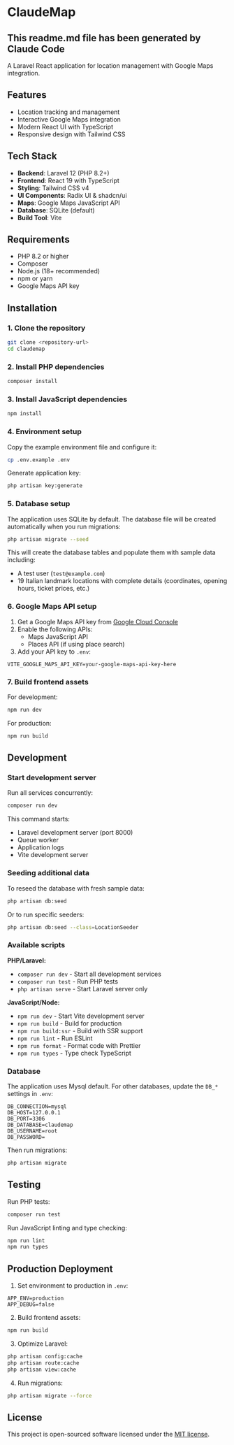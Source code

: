 # ClaudeMap
## This readme.md file has been generated by Claude Code
A Laravel React application for location management with Google Maps integration.

## Features

- Location tracking and management
- Interactive Google Maps integration
- Modern React UI with TypeScript
- Responsive design with Tailwind CSS


## Tech Stack

- **Backend**: Laravel 12 (PHP 8.2+)
- **Frontend**: React 19 with TypeScript
- **Styling**: Tailwind CSS v4
- **UI Components**: Radix UI & shadcn/ui
- **Maps**: Google Maps JavaScript API
- **Database**: SQLite (default)
- **Build Tool**: Vite

## Requirements

- PHP 8.2 or higher
- Composer
- Node.js (18+ recommended)
- npm or yarn
- Google Maps API key

## Installation

### 1. Clone the repository

```bash
git clone <repository-url>
cd claudemap
```

### 2. Install PHP dependencies

```bash
composer install
```

### 3. Install JavaScript dependencies

```bash
npm install
```

### 4. Environment setup

Copy the example environment file and configure it:

```bash
cp .env.example .env
```

Generate application key:

```bash
php artisan key:generate
```

### 5. Database setup

The application uses SQLite by default. The database file will be created automatically when you run migrations:

```bash
php artisan migrate --seed
```

This will create the database tables and populate them with sample data including:
- A test user (`test@example.com`)
- 19 Italian landmark locations with complete details (coordinates, opening hours, ticket prices, etc.)

### 6. Google Maps API setup

1. Get a Google Maps API key from [Google Cloud Console](https://console.cloud.google.com/)
2. Enable the following APIs:
   - Maps JavaScript API
   - Places API (if using place search)
3. Add your API key to `.env`:

```env
VITE_GOOGLE_MAPS_API_KEY=your-google-maps-api-key-here
```

### 7. Build frontend assets

For development:

```bash
npm run dev
```

For production:

```bash
npm run build
```

## Development

### Start development server

Run all services concurrently:

```bash
composer run dev
```

This command starts:
- Laravel development server (port 8000)
- Queue worker
- Application logs
- Vite development server

### Seeding additional data

To reseed the database with fresh sample data:

```bash
php artisan db:seed
```

Or to run specific seeders:

```bash
php artisan db:seed --class=LocationSeeder
```

### Available scripts

**PHP/Laravel:**
- `composer run dev` - Start all development services
- `composer run test` - Run PHP tests
- `php artisan serve` - Start Laravel server only

**JavaScript/Node:**
- `npm run dev` - Start Vite development server
- `npm run build` - Build for production
- `npm run build:ssr` - Build with SSR support
- `npm run lint` - Run ESLint
- `npm run format` - Format code with Prettier
- `npm run types` - Type check TypeScript

### Database

The application uses Mysql default. For other databases, update the `DB_*` settings in `.env`:

```env
DB_CONNECTION=mysql
DB_HOST=127.0.0.1
DB_PORT=3306
DB_DATABASE=claudemap
DB_USERNAME=root
DB_PASSWORD=
```

Then run migrations:

```bash
php artisan migrate
```

## Testing

Run PHP tests:

```bash
composer run test
```

Run JavaScript linting and type checking:

```bash
npm run lint
npm run types
```

## Production Deployment

1. Set environment to production in `.env`:

```env
APP_ENV=production
APP_DEBUG=false
```

2. Build frontend assets:

```bash
npm run build
```

3. Optimize Laravel:

```bash
php artisan config:cache
php artisan route:cache
php artisan view:cache
```

4. Run migrations:

```bash
php artisan migrate --force
```

## License

This project is open-sourced software licensed under the [MIT license](https://opensource.org/licenses/MIT).

